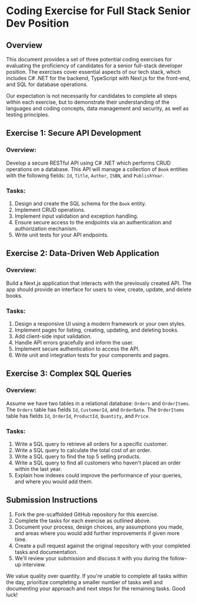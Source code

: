 # Coding Exercise for Full Stack Senior Dev Position

## Overview

This document provides a set of three potential coding exercises for evaluating the proficiency of candidates for a senior full-stack developer position. The exercises cover essential aspects of our tech stack, which includes C# .NET for the backend, TypeScript with Next.js for the front-end, and SQL for database operations. 

Our expectation is not necessarily for candidates to complete all steps within each exercise, but to demonstrate their understanding of the languages and coding concepts, data management and security, as well as testing principles.

## Exercise 1: Secure API Development

### Overview:

Develop a secure RESTful API using C# .NET which performs CRUD operations on a database. This API will manage a collection of `Book` entities with the following fields: `Id`, `Title`, `Author`, `ISBN`, and `PublishYear`.

### Tasks:

1. Design and create the SQL schema for the `Book` entity.
2. Implement CRUD operations.
3. Implement input validation and exception handling.
4. Ensure secure access to the endpoints via an authentication and authorization mechanism.
5. Write unit tests for your API endpoints.

## Exercise 2: Data-Driven Web Application

### Overview:

Build a Next.js application that interacts with the previously created API. The app should provide an interface for users to view, create, update, and delete books.

### Tasks:

1. Design a responsive UI using a modern framework or your own styles.
2. Implement pages for listing, creating, updating, and deleting books.
3. Add client-side input validation.
4. Handle API errors gracefully and inform the user.
5. Implement secure authentication to access the API.
6. Write unit and integration tests for your components and pages.

## Exercise 3: Complex SQL Queries

### Overview:

Assume we have two tables in a relational database: `Orders` and `OrderItems`. The `Orders` table has fields `Id`, `CustomerId`, and `OrderDate`. The `OrderItems` table has fields `Id`, `OrderId`, `ProductId`, `Quantity`, and `Price`.

### Tasks:

1. Write a SQL query to retrieve all orders for a specific customer.
2. Write a SQL query to calculate the total cost of an order.
3. Write a SQL query to find the top 5 selling products.
4. Write a SQL query to find all customers who haven't placed an order within the last year.
5. Explain how indexes could improve the performance of your queries, and where you would add them.

## Submission Instructions

1. Fork the pre-scaffolded GitHub repository for this exercise.
2. Complete the tasks for each exercise as outlined above.
3. Document your process, design choices, any assumptions you made, and areas where you would add further improvements if given more time.
4. Create a pull request against the original repository with your completed tasks and documentation.
5. We'll review your submission and discuss it with you during the follow-up interview.

We value quality over quantity. If you're unable to complete all tasks within the day, prioritize completing a smaller number of tasks well and documenting your approach and next steps for the remaining tasks. Good luck!